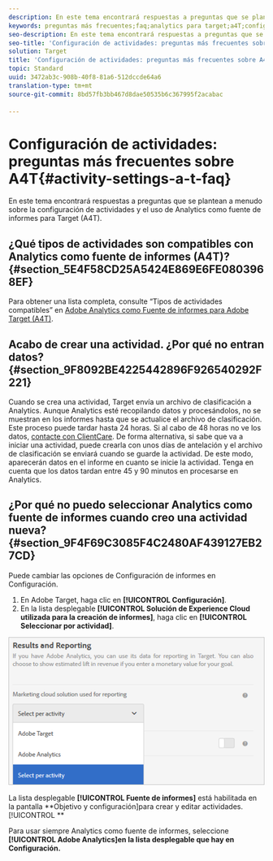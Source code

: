 ```yaml
---
description: En este tema encontrará respuestas a preguntas que se plantean a menudo sobre la configuración de actividades y el uso de Analytics como fuente de informes para Target (A4T).
keywords: preguntas más frecuentes;faq;analytics para target;a4T;configuración de actividades
seo-description: En este tema encontrará respuestas a preguntas que se plantean a menudo sobre la configuración de actividades y el uso de Analytics como fuente de informes para Target (A4T).
seo-title: 'Configuración de actividades: preguntas más frecuentes sobre A4T'
solution: Target
title: 'Configuración de actividades: preguntas más frecuentes sobre A4T'
topic: Standard
uuid: 3472ab3c-908b-40f8-81a6-512dccde64a6
translation-type: tm+mt
source-git-commit: 8bd57fb3bb467d8dae50535b6c367995f2acabac

---
```



# Configuración de actividades: preguntas más frecuentes sobre A4T{#activity-settings-a-t-faq}

En este tema encontrará respuestas a preguntas que se plantean a menudo sobre la configuración de actividades y el uso de Analytics como fuente de informes para Target (A4T).

## ¿Qué tipos de actividades son compatibles con Analytics como fuente de informes (A4T)?{#section_5E4F58CD25A5424E869E6FE0803968EF}

Para obtener una lista completa, consulte “Tipos de actividades compatibles” en [Adobe Analytics como Fuente de informes para Adobe Target (A4T)](../../../c-integrating-target-with-mac/a4t/a4t.md#concept_7540C8C04259434AB6EE33B09F47A1DE).

## Acabo de crear una actividad. ¿Por qué no entran datos? {#section_9F8092BE4225442896F926540292F221}

Cuando se crea una actividad, Target envía un archivo de clasificación a Analytics. Aunque Analytics esté recopilando datos y procesándolos, no se muestran en los informes hasta que se actualice el archivo de clasificación. Este proceso puede tardar hasta 24 horas. Si al cabo de 48 horas no ve los datos, [contacte con ClientCare](https://marketing.adobe.com/resources/help/en_US/target/target/r_problem.html). De forma alternativa, si sabe que va a iniciar una actividad, puede crearla con unos días de antelación y el archivo de clasificación se enviará cuando se guarde la actividad. De este modo, aparecerán datos en el informe en cuanto se inicie la actividad. Tenga en cuenta que los datos tardan entre 45 y 90 minutos en procesarse en Analytics.

## ¿Por qué no puedo seleccionar Analytics como fuente de informes cuando creo una actividad nueva?  {#section_9F4F69C3085F4C2480AF439127EB27CD}

Puede cambiar las opciones de Configuración de informes en Configuración.

1. En Adobe Target, haga clic en **[!UICONTROL Configuración]**.
1. En la lista desplegable **[!UICONTROL Solución de Experience Cloud utilizada para la creación de informes]**, haga clic en **[!UICONTROL Seleccionar por actividad]**.

![](assets/select-per-activity.png)

La lista desplegable **[!UICONTROL Fuente de informes]** está habilitada en la pantalla **Objetivo y configuración]para crear y editar actividades.[!UICONTROL **

Para usar siempre Analytics como fuente de informes, seleccione **[!UICONTROL Adobe Analytics]en la lista desplegable que hay en Configuración.**
